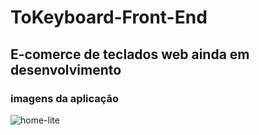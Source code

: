 # ToKeyboard-Front-End
 ## E-comerce de teclados web ainda em desenvolvimento 
### imagens da aplicação 

![home-lite](https://github.com/user-attachments/assets/0c44fd0b-37ba-4b6a-85e2-8f4eb9b91953)
